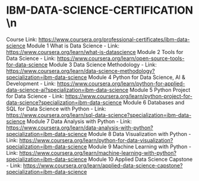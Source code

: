 # IBM-DATA-SCIENCE-CERTIFICATION \n
Course Link: https://www.coursera.org/professional-certificates/ibm-data-science
Module 1 What is Data Science - Link: https://www.coursera.org/learn/what-is-datascience
Module 2 Tools for Data Science - Link: https://www.coursera.org/learn/open-source-tools-for-data-science
Module 3 Data Science Methodology - Link: https://www.coursera.org/learn/data-science-methodology?specialization=ibm-data-science
Module 4 Python for Data Science, AI & Development - Link: https://www.coursera.org/learn/python-for-applied-data-science-ai?specialization=ibm-data-science
Module 5 Python Project for Data Science - Link: https://www.coursera.org/learn/python-project-for-data-science?specialization=ibm-data-science
Module 6 Databases and SQL for Data Science with Python - Link: https://www.coursera.org/learn/sql-data-science?specialization=ibm-data-science
Module 7 Data Analysis with Python - Link: https://www.coursera.org/learn/data-analysis-with-python?specialization=ibm-data-science
Module 8 Data Visualization with Python - Link: https://www.coursera.org/learn/python-for-data-visualization?specialization=ibm-data-science
Module 9 Machine Learning with Python - Link: https://www.coursera.org/learn/machine-learning-with-python?specialization=ibm-data-science
Module 10 Applied Data Science Capstone - Link: https://www.coursera.org/learn/applied-data-science-capstone?specialization=ibm-data-science

